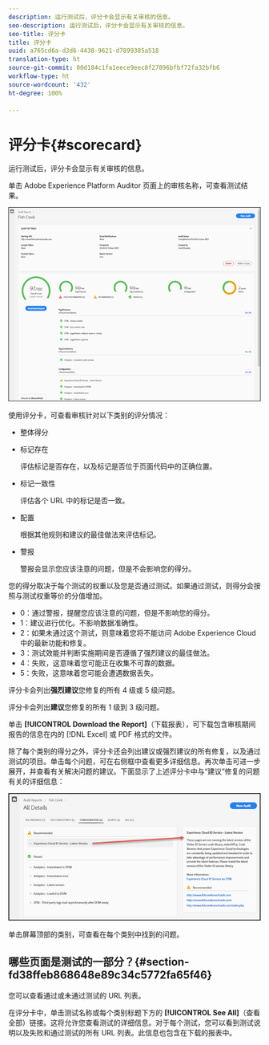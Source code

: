 ```yaml
---
description: 运行测试后，评分卡会显示有关审核的信息。
seo-description: 运行测试后，评分卡会显示有关审核的信息。
seo-title: 评分卡
title: 评分卡
uuid: a765cd6a-d3d6-4438-9621-d7899385a518
translation-type: ht
source-git-commit: 00d184c1fa1eece9eec8f27896bfbf72fa32bfb6
workflow-type: ht
source-wordcount: '432'
ht-degree: 100%

---
```



# 评分卡{#scorecard}

运行测试后，评分卡会显示有关审核的信息。

单击 Adobe Experience Platform Auditor 页面上的审核名称，可查看测试结果。

![](assets/report.png)

使用评分卡，可查看审核针对以下类别的评分情况：

* 整体得分
* 标记存在

   评估标记是否存在，以及标记是否位于页面代码中的正确位置。
* 标记一致性

   评估各个 URL 中的标记是否一致。
* 配置

   根据其他规则和建议的最佳做法来评估标记。
* 警报

   警报会显示您应该注意的问题，但是不会影响您的得分。

您的得分取决于每个测试的权重以及您是否通过测试。如果通过测试，则得分会按照与测试权重等价的分值增加。

* 0：通过警报，提醒您应该注意的问题，但是不影响您的得分。
* 1：建议进行优化。不影响数据准确性。
* 2：如果未通过这个测试，则意味着您将不能访问 Adobe Experience Cloud 中的最新功能和修复。
* 3：测试效能并判断实施期间是否遵循了强烈建议的最佳做法。
* 4：失败，这意味着您可能正在收集不可靠的数据。
* 5：失败，这意味着您可能会遭遇数据丢失。

评分卡会列出&#x200B;**强烈建议**&#x200B;您修复的所有 4 级或 5 级问题。

评分卡会列出&#x200B;**建议**&#x200B;您修复的所有 1 级到 3 级问题。

单击 **[!UICONTROL Download the Report]**（下载报表），可下载包含审核期间报告的信息在内的 [!DNL Excel] 或 PDF 格式的文件。

除了每个类别的得分之外，评分卡还会列出建议或强烈建议的所有修复，以及通过测试的项目。单击每个问题，可在右侧框中查看更多详细信息。再次单击可进一步展开，并查看有关解决问题的建议。下面显示了上述评分卡中与“建议”修复的问题有关的详细信息：

![](assets/report-issue-details.png)

单击屏幕顶部的类别，可查看在每个类别中找到的问题。

## 哪些页面是测试的一部分？{#section-fd38ffeb868648e89c34c5772fa65f46}

您可以查看通过或未通过测试的 URL 列表。

在评分卡中，单击测试名称或每个类别标题下方的 **[!UICONTROL See All]**（查看全部）链接。这将允许您查看测试的详细信息。对于每个测试，您可以看到测试说明以及失败和通过测试的所有 URL 列表。此信息也包含在下载的报表中。
